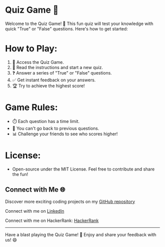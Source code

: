 # Quiz Game  📝
 
Welcome to the Quiz Game! 🎉 This fun quiz will test your knowledge with quick "True" or "False" questions. Here's how to get started:

# **How to Play:**
1. 🚀 Access the Quiz Game.
2. 📜 Read the instructions and start a new quiz.
3. ❓ Answer a series of "True" or "False" questions.
4. ✅ Get instant feedback on your answers. 
5. 🏆 Try to achieve the highest score!

# **Game Rules:**
- ⏱️ Each question has a time limit.
- 🚫 You can't go back to previous questions.
- 📊 Challenge your friends to see who scores higher!

# **License:**
- Open-source under the MIT License. Feel free to contribute and share the fun!

 ## Connect with Me 🌐 

Discover more exciting coding projects on my [GitHub repository](https://github.com/Maham-j)

Connect with me on [LinkedIn](https://www.linkedin.com/in/maham-jamil-268584267)

Connect with me on HackerRank: [HackerRank ](https://www.hackerrank.com/maham_jamil)

---

Have a blast playing the Quiz Game! 🌟 Enjoy and share your feedback with us! 😄
